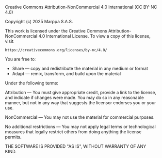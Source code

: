 Creative Commons Attribution-NonCommercial 4.0 International (CC BY-NC 4.0)

Copyright (c) 2025 Marppa S.A.S.

This work is licensed under the Creative Commons Attribution-NonCommercial 4.0 International License. To view a copy of this license, visit:

    https://creativecommons.org/licenses/by-nc/4.0/

You are free to:
- Share — copy and redistribute the material in any medium or format
- Adapt — remix, transform, and build upon the material

Under the following terms:

Attribution — You must give appropriate credit, provide a link to the license, and indicate if changes were made. You may do so in any reasonable manner, but not in any way that suggests the licensor endorses you or your use.

NonCommercial — You may not use the material for commercial purposes.

No additional restrictions — You may not apply legal terms or technological measures that legally restrict others from doing anything the license permits.

THE SOFTWARE IS PROVIDED "AS IS", WITHOUT WARRANTY OF ANY KIND.